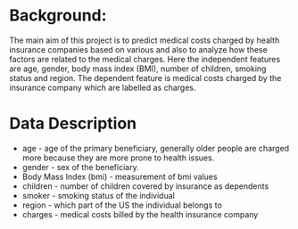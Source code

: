 # Background:
The main aim of this project is to predict medical costs charged by health insurance companies based on various and also to analyze how these factors are related to the medical charges. Here the independent features are age, gender, body mass index (BMI), number of children, smoking status and region. The dependent feature is medical costs charged by the insurance company which are labelled as charges.

# Data Description
- age - age of the primary beneficiary, generally older people are charged more because they are more prone to health issues.
- gender - sex of the beneficiary.
- Body Mass Index (bmi) - measurement of bmi values
- children - number of children covered by insurance as dependents
- smoker - smoking status of the individual
- region - which part of the US the individual belongs to
- charges - medical costs billed by the health insurance company
